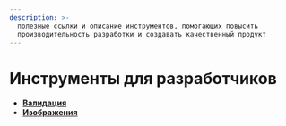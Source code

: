 ```yaml
---
description: >-
  полезные ссылки и описание инструментов, помогающих повысить
  производительность разработки и создавать качественный продукт
---
```


# Инструменты для разработчиков

* [**Валидация**](validaciya.md)
* [**Изображения**](izobrazheniya.md)

